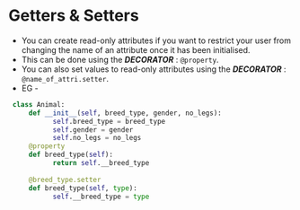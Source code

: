 # Getters & Setters

+ You can create read-only attributes if you want to restrict your user from changing the name of an attribute once it has been initialised.
+ This can be done using the ***DECORATOR*** : ```@property```.
+ You can also set values to read-only attributes using the ***DECORATOR*** : ```@name_of_attri.setter```.
+ EG - 
 ```.py
  class Animal:
      def __init__(self, breed_type, gender, no_legs):
            self.breed_type = breed_type
            self.gender = gender
            self.no_legs = no_legs
      @property
      def breed_type(self):
            return self.__breed_type
       
      @breed_type.setter
      def breed_type(self, type):
            self.__breed_type = type
 ```              

        

